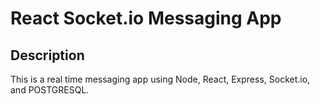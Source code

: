 # React Socket.io Messaging App

## Description 
This is a real time messaging app using Node, React, Express, Socket.io, and POSTGRESQL.


